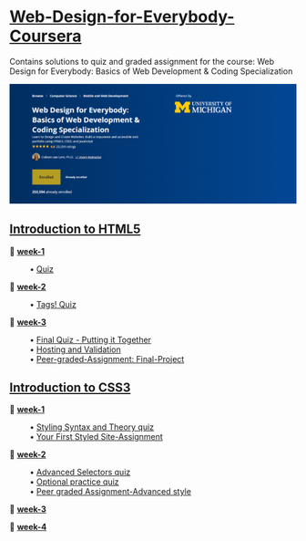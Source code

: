 # [Web-Design-for-Everybody-Coursera](https://www.coursera.org/specializations/web-design?)
Contains solutions to quiz and graded assignment for the course: Web Design for Everybody: Basics of Web Development &amp; Coding Specialization

![course image](/images/main.png)

## [Introduction to HTML5](https://github.com/santhosh-programmer/Web-Design-for-Everybody-Coursera/tree/main/Introduction-to-HTML5)
🎈 [**week-1**](https://github.com/santhosh-programmer/Web-Design-for-Everybody-Coursera/tree/main/Introduction-to-HTML5/week-1)

<span>&nbsp;&nbsp;&nbsp;&nbsp;&nbsp;&nbsp;&nbsp;&nbsp;</span> • [Quiz](https://github.com/santhosh-programmer/Web-Design-for-Everybody-Coursera/blob/main/Introduction-to-HTML5/week-1/quiz.md)

🎈 [**week-2**](https://github.com/santhosh-programmer/Web-Design-for-Everybody-Coursera/tree/main/Introduction-to-HTML5/week-2)

<span>&nbsp;&nbsp;&nbsp;&nbsp;&nbsp;&nbsp;&nbsp;&nbsp;</span> • [Tags! Quiz](https://github.com/santhosh-programmer/Web-Design-for-Everybody-Coursera/blob/main/Introduction-to-HTML5/week-2/Tags!-quiz.md)

🎈 [**week-3**](https://github.com/santhosh-programmer/Web-Design-for-Everybody-Coursera/tree/main/Introduction-to-HTML5/week-3)

<span>&nbsp;&nbsp;&nbsp;&nbsp;&nbsp;&nbsp;&nbsp;&nbsp;</span> • [Final Quiz - Putting it Together](https://github.com/santhosh-programmer/Web-Design-for-Everybody-Coursera/blob/main/Introduction-to-HTML5/week-3/Final-Quiz-Putting-it-Together.md)<br>
<span>&nbsp;&nbsp;&nbsp;&nbsp;&nbsp;&nbsp;&nbsp;&nbsp;</span> • [Hosting and Validation](https://github.com/santhosh-programmer/Web-Design-for-Everybody-Coursera/blob/main/Introduction-to-HTML5/week-3/Hosting-and-Validation-quiz.md)<br>
<span>&nbsp;&nbsp;&nbsp;&nbsp;&nbsp;&nbsp;&nbsp;&nbsp;</span> • [Peer-graded-Assignment: Final-Project](https://github.com/santhosh-programmer/Web-Design-for-Everybody-Coursera/blob/main/Introduction-to-HTML5/week-3/Peer-graded-Assignment:Final-Project.html)

## [Introduction to CSS3](https://github.com/santhosh-programmer/Web-Design-for-Everybody-Coursera/tree/main/Introduction-to-CSS3)

🎈 [**week-1**](https://github.com/santhosh-programmer/Web-Design-for-Everybody-Coursera/tree/main/Introduction-to-CSS3/week-1)

<span>&nbsp;&nbsp;&nbsp;&nbsp;&nbsp;&nbsp;&nbsp;&nbsp;</span> • [Styling Syntax and Theory quiz](Introduction-to-CSS3/week-1/Styling-Syntax-and-Theory-quiz.md)<br>
<span>&nbsp;&nbsp;&nbsp;&nbsp;&nbsp;&nbsp;&nbsp;&nbsp;</span> • [Your First Styled Site-Assignment](Introduction-to-CSS3/week-1/Your_First_Styled_Site-Assignment.css)

🎈 [**week-2**](https://github.com/santhosh-programmer/Web-Design-for-Everybody-Coursera/tree/main/Introduction-to-CSS3/week-2)

<span>&nbsp;&nbsp;&nbsp;&nbsp;&nbsp;&nbsp;&nbsp;&nbsp;</span> • [Advanced Selectors quiz](Introduction-to-CSS3/week-2/Advanced_Selectors-Quiz.md)<br>
<span>&nbsp;&nbsp;&nbsp;&nbsp;&nbsp;&nbsp;&nbsp;&nbsp;</span> • [Optional practice quiz](Introduction-to-CSS3/week-1/Styling-Syntax-and-Theory-quiz.md)<br>
<span>&nbsp;&nbsp;&nbsp;&nbsp;&nbsp;&nbsp;&nbsp;&nbsp;</span> • [Peer graded Assignment-Advanced style](Introduction-to-CSS3/week-1/Styling-Syntax-and-Theory-quiz.md)

🎈 [**week-3**](https://github.com/santhosh-programmer/Web-Design-for-Everybody-Coursera/tree/main/Introduction-to-CSS3/week-3)

🎈 [**week-4**](https://github.com/santhosh-programmer/Web-Design-for-Everybody-Coursera/tree/main/Introduction-to-CSS3/week-4)

